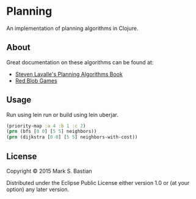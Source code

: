 # Planning

An implementation of planning algorithms in Clojure.

## About

Great documentation on these algorithms can be found at:
  * [Steven Lavalle's Planning Algorithms Book](http://planning.cs.uiuc.edu)
  * [Red Blob Games](https://www.redblobgames.com)

## Usage

Run using lein run or build using lein uberjar.

```clojure
(priority-map :a 4 :b 1 :c 2)
(prn (bfs [0 0] [5 5] neighbors))
(prn (dijkstra [0 0] [5 5] neighbors-with-cost))
```

## License

Copyright © 2015 Mark S. Bastian

Distributed under the Eclipse Public License either version 1.0 or (at
your option) any later version.
